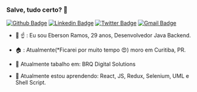 ### Salve, tudo certo? :metal:

[![Github Badge](https://img.shields.io/badge/-Github-000?style=flat-square&logo=Github&logoColor=white&link=https://github.com/ebersonra)](https://github.com/ebersonra)
[![Linkedin Badge](https://img.shields.io/badge/-LinkedIn-blue?style=flat-square&logo=Linkedin&logoColor=white&link=https://www.linkedin.com/in/eberson-ramos-b4a43657/)](https://www.linkedin.com/in/eberson-ramos-b4a43657/)
[![Twitter Badge](https://img.shields.io/badge/-Twitter-1ca0f1?style=flat-square&labelColor=1ca0f1&logo=twitter&logoColor=white&link=https://twitter.com/ebersonra)](https://twitter.com/ebersonra)
[![Gmail Badge](https://img.shields.io/badge/-ebersonramos11@gmail.com-c14438?style=flat-square&logo=Gmail&logoColor=white&link=mailto:ebersonramos11@gmail.com)](mailto:ebersonramos11@gmail.com)

- :man: :point_up: : Eu sou Eberson Ramos, 29 anos, Desenvolvedor Java Backend.
- :house: : Atualmente(*Ficarei por muito tempo :heart_eyes:) moro em Curitiba, PR.

- 🔭 Atualmente tabalho em: BRQ Digital Solutions
- 🌱 Atualmente estou aprendendo: React, JS, Redux, Selenium, UML e Shell Script.
